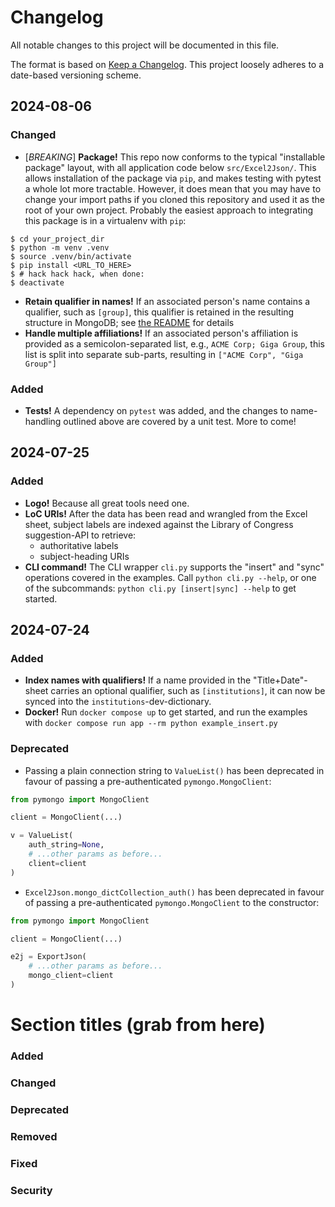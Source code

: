 # Changelog

All notable changes to this project will be documented in this file.

The format is based on [Keep a Changelog](https://keepachangelog.com/en/1.1.0/).
This project loosely adheres to a date-based versioning scheme.

## 2024-08-06

### Changed

* [*BREAKING*] **Package!** This repo now conforms to the typical "installable package" layout, with all application code below `src/Excel2Json/`. This allows installation of the package via `pip`, and makes testing with pytest a whole lot more tractable. However, it does mean that you may have to change your import paths if you cloned this repository and used it as the root of your own project. Probably the easiest approach to integrating this package is in a virtualenv with `pip`:

```shell
$ cd your_project_dir
$ python -m venv .venv
$ source .venv/bin/activate
$ pip install <URL_TO_HERE>
$ # hack hack hack, when done:
$ deactivate
```
* **Retain qualifier in names!** If an associated person's name contains a qualifier, such as `[group]`, this qualifier is retained in the resulting structure in MongoDB; see [the README](./README.md#name) for details
* **Handle multiple affiliations!** If an associated person's affiliation is provided as a semicolon-separated list, e.g., `ACME Corp; Giga Group`, this list is split into separate sub-parts, resulting in `["ACME Corp", "Giga Group"]`

### Added

* **Tests!** A dependency on `pytest` was added, and the changes to name-handling outlined above are covered by a unit test. More to come!

## 2024-07-25

### Added

* **Logo!** Because all great tools need one.
* **LoC URIs!** After the data has been read and wrangled from the Excel sheet, subject labels are indexed against the Library of Congress suggestion-API to retrieve:
  * authoritative labels
  * subject-heading URIs
* **CLI command!** The CLI wrapper `cli.py` supports the "insert" and "sync" operations covered in the examples. Call `python cli.py --help`, or one of the subcommands: `python cli.py [insert|sync] --help` to get started.

## 2024-07-24

### Added

* **Index names with qualifiers!** If a name provided in the "Title+Date"-sheet carries an optional qualifier, such as `[institutions]`, it can now be synced into the `institutions`-dev-dictionary. 
* **Docker!** Run `docker compose up` to get started, and run the examples with `docker compose run app --rm python example_insert.py`

### Deprecated

* Passing a plain connection string to `ValueList()` has been deprecated in favour of passing a pre-authenticated `pymongo.MongoClient`:
```python
from pymongo import MongoClient

client = MongoClient(...)

v = ValueList(
    auth_string=None,
    # ...other params as before...
    client=client
)
```

* `Excel2Json.mongo_dictCollection_auth()` has been deprecated in favour of passing a pre-authenticated `pymongo.MongoClient` to the constructor:
```python
from pymongo import MongoClient

client = MongoClient(...)

e2j = ExportJson(
    # ...other params as before...
    mongo_client=client
)
```
 
# Section titles (grab from here)
### Added
### Changed
### Deprecated
### Removed
### Fixed
### Security

    
